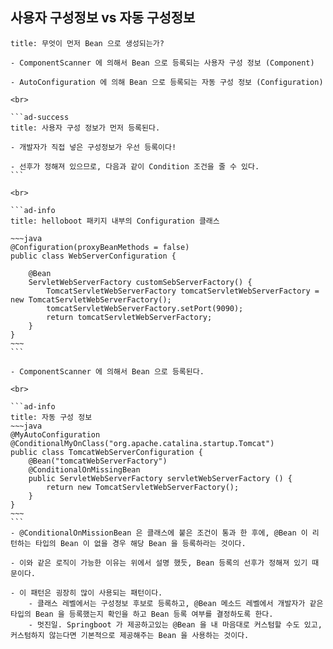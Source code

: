 
## 사용자 구성정보 vs 자동 구성정보

````ad-note
title: 무엇이 먼저 Bean 으로 생성되는가?

- ComponentScanner 에 의해서 Bean 으로 등록되는 사용자 구성 정보 (Component)

- AutoConfiguration 에 의해 Bean 으로 등록되는 자동 구성 정보 (Configuration)

<br>

```ad-success
title: 사용자 구성 정보가 먼저 등록된다.

- 개발자가 직접 넣은 구성정보가 우선 등록이다!

- 선후가 정해져 있으므로, 다음과 같이 Condition 조건을 줄 수 있다.
```

<br>

```ad-info
title: helloboot 패키지 내부의 Configuration 클래스

~~~java
@Configuration(proxyBeanMethods = false)  
public class WebServerConfiguration {  
  
    @Bean  
    ServletWebServerFactory customSebServerFactory() {  
        TomcatServletWebServerFactory tomcatServletWebServerFactory = new TomcatServletWebServerFactory();  
        tomcatServletWebServerFactory.setPort(9090);  
        return tomcatServletWebServerFactory;  
    }  
}
~~~
```

- ComponentScanner 에 의해서 Bean 으로 등록된다. 

<br>

```ad-info
title: 자동 구성 정보
~~~java
@MyAutoConfiguration  
@ConditionalMyOnClass("org.apache.catalina.startup.Tomcat")  
public class TomcatWebServerConfiguration {  
    @Bean("tomcatWebServerFactory")  
    @ConditionalOnMissingBean  
    public ServletWebServerFactory servletWebServerFactory () {  
        return new TomcatServletWebServerFactory();  
    }  
}
~~~
```
- @ConditionalOnMissionBean 은 클래스에 붙은 조건이 통과 한 후에, @Bean 이 리턴하는 타입의 Bean 이 없을 경우 해당 Bean 을 등록하라는 것이다.

- 이와 같은 로직이 가능한 이유는 위에서 설명 했듯, Bean 등록의 선후가 정해져 있기 때문이다.

- 이 패턴은 굉장히 많이 사용되는 패턴이다.
	- 클래스 레벨에서는 구성정보 후보로 등록하고, @Bean 메소드 레벨에서 개발자가 같은 타입의 Bean 을 등록했는지 확인을 하고 Bean 등록 여부를 결정하도록 한다. 
	- 멋진일. Springboot 가 제공하고있는 @Bean 을 내 마음대로 커스텀할 수도 있고, 커스텀하지 않는다면 기본적으로 제공해주는 Bean 을 사용하는 것이다. 


````


